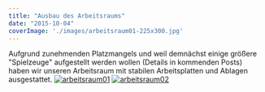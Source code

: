 ```yaml
---
title: "Ausbau des Arbeitsraums"
date: "2015-10-04"
coverImage: './images/arbeitsraum01-225x300.jpg'
---
```


Aufgrund zunehmenden Platzmangels und weil demnächst einige größere "Spielzeuge" aufgestellt werden wollen (Details in kommenden Posts) haben wir unseren Arbeitsraum mit stabilen Arbeitsplatten und Ablagen ausgestattet. [![arbeitsraum01](../images/arbeitsraum01-225x300.jpg)](https://hackzogtum-coburg.de/wp-content/uploads/2015/10/arbeitsraum01.jpg) [![arbeitsraum02](../images/arbeitsraum02-300x225.jpg)](https://hackzogtum-coburg.de/wp-content/uploads/2015/10/arbeitsraum02.jpg)
